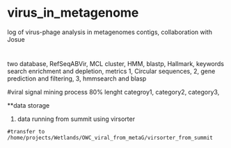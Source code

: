 # virus_in_metagenome
log of virus-phage analysis in metagenomes contigs, collaboration with Josue

# 
two database, RefSeqABVir, MCL cluster, HMM, blastp, Hallmark, keywords search
enrichment and depletion, metrics
1, Circular sequences, 2, gene prediction and filtering, 3, hmmsearch and blasp

#viral signal mining process
80% lenght
categroy1, category2, 
category3, 


**data storage
1. data running from summit using virsorter
```
#transfer to 
/home/projects/Wetlands/OWC_viral_from_metaG/virsorter_from_summit


```
